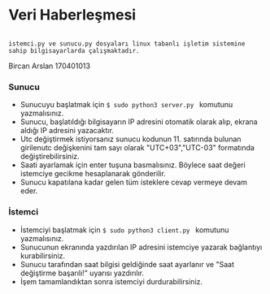 # Veri Haberleşmesi 
```                                                                                                      ```
```istemci.py ve sunucu.py dosyaları linux tabanlı işletim sistemine sahip bilgisayarlarda çalışmaktadır.``` 

Bircan Arslan 170401013

### Sunucu

- Sunucuyu başlatmak için  `$ sudo python3 server.py ` komutunu yazmalısınız.
- Sunucu, başlatıldığı bilgisayarın IP adresini otomatik olarak alıp, ekrana aldığı IP adresini yazacaktır.
- Utc değiştirmek istiyorsanız sunucu kodunun 11. satırında bulunan girilenutc değişkenini tam sayı olarak "UTC+03","UTC-03" formatında değiştirebilirsiniz. 
- Saati ayarlamak için enter tuşuna basmalısınız. Böylece saat değeri istemciye gecikme hesaplanarak gönderilir.
- Sunucu kapatılana kadar gelen tüm isteklere cevap vermeye devam eder.

### İstemci

- İstemciyi başlatmak için `$ sudo python3 client.py ` komutunu yazmalısınız.
- Sunucunun ekranında yazdırılan IP adresini istemciye yazarak bağlantıyı kurabilirsiniz.
- Sunucu tarafından saat bilgisi geldiğinde saat ayarlanır ve "Saat değiştirme başarılı!" uyarısı yazdırılır.
- İşem tamamlandıktan sonra istemciyi durdurabilirsiniz.
